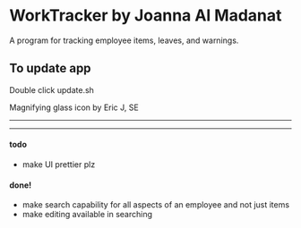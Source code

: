 # WorkTracker by Joanna Al Madanat
A program for tracking employee items, leaves, and warnings.

## To update app
Double click update.sh

Magnifying glass icon by Eric J, SE 
<hr>
<hr>

#### todo
- make UI prettier plz

#### done!
- make search capability for all aspects of an employee and not just items
- make editing available in searching


                     